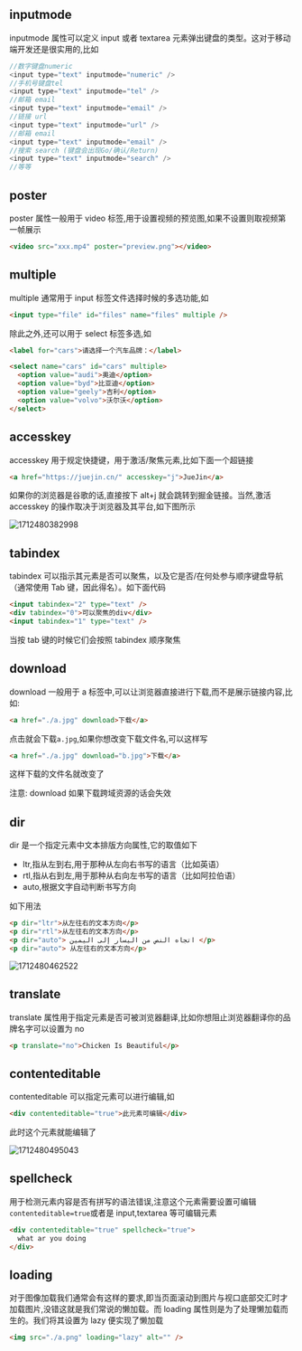 ## **inputmode**

inputmode 属性可以定义 input 或者 textarea 元素弹出键盘的类型。这对于移动端开发还是很实用的,比如

```js
//数字键盘numeric
<input type="text" inputmode="numeric" />
//手机号键盘tel
<input type="text" inputmode="tel" />
//邮箱 email
<input type="text" inputmode="email" />
//链接 url
<input type="text" inputmode="url" />
//邮箱 email
<input type="text" inputmode="email" />
//搜索 search (键盘会出现Go/确认/Return)
<input type="text" inputmode="search" />
//等等
```

## **poster**

poster 属性一般用于 video 标签,用于设置视频的预览图,如果不设置则取视频第一帧展示

```html
<video src="xxx.mp4" poster="preview.png"></video>
```

## **multiple**

multiple 通常用于 input 标签文件选择时候的多选功能,如

```html
<input type="file" id="files" name="files" multiple />
```

除此之外,还可以用于 select 标签多选,如

```html
<label for="cars">请选择一个汽车品牌：</label>

<select name="cars" id="cars" multiple>
  <option value="audi">奥迪</option>
  <option value="byd">比亚迪</option>
  <option value="geely">吉利</option>
  <option value="volvo">沃尔沃</option>
</select>
```

## **accesskey**

accesskey 用于规定快捷键，用于激活/聚焦元素,比如下面一个超链接

```html
<a href="https://juejin.cn/" accesskey="j">JueJin</a>
```

如果你的浏览器是谷歌的话,直接按下 alt+j 就会跳转到掘金链接。当然,激活 accesskey 的操作取决于浏览器及其平台,如下图所示

![1712480382998](C:\Users\Administrator\AppData\Roaming\Typora\typora-user-images\1712480382998.png)

## **tabindex**

tabindex 可以指示其元素是否可以聚焦，以及它是否/在何处参与顺序键盘导航（通常使用 Tab 键，因此得名）。如下面代码

```html
<input tabindex="2" type="text" />
<div tabindex="0">可以聚焦的div</div>
<input tabindex="1" type="text" />
```

当按 tab 键的时候它们会按照 tabindex 顺序聚焦

## **download**

download 一般用于 a 标签中,可以让浏览器直接进行下载,而不是展示链接内容,比如:

```html
<a href="./a.jpg" download>下载</a>
```

点击就会下载`a.jpg`,如果你想改变下载文件名,可以这样写

```html
<a href="./a.jpg" download="b.jpg">下载</a>
```

这样下载的文件名就改变了

注意: download 如果下载跨域资源的话会失效

## **dir**

dir 是一个指定元素中文本排版方向属性,它的取值如下

- ltr,指从左到右,用于那种从左向右书写的语言（比如英语）
- rtl,指从右到左,用于那种从右向左书写的语言（比如阿拉伯语）
- auto,根据文字自动判断书写方向

如下用法

```html
<p dir="ltr">从左往右的文本方向</p>
<p dir="rtl">从左往右的文本方向</p>
<p dir="auto"> اتجاه النص من اليسار إلى اليمين </p>
<p dir="auto"> 从左往右的文本方向</p>
```

![1712480462522](C:\Users\Administrator\AppData\Roaming\Typora\typora-user-images\1712480462522.png)

## **translate**

translate 属性用于指定元素是否可被浏览器翻译,比如你想阻止浏览器翻译你的品牌名字可以设置为 no

```html
<p translate="no">Chicken Is Beautiful</p>
```

## **contenteditable**

contenteditable 可以指定元素可以进行编辑,如

```html
<div contenteditable="true">此元素可编辑</div>
```

此时这个元素就能编辑了

![1712480495043](C:\Users\Administrator\AppData\Roaming\Typora\typora-user-images\1712480495043.png)

## **spellcheck**

用于检测元素内容是否有拼写的语法错误,注意这个元素需要设置可编辑`contenteditable=true`或者是 input,textarea 等可编辑元素

```html
<div contenteditable="true" spellcheck="true">
  what ar you doing
</div>
```

## **loading**

对于图像加载我们通常会有这样的要求,即当页面滚动到图片与视口底部交汇时才加载图片,没错这就是我们常说的懒加载。而 loading 属性则是为了处理懒加载而生的。我们将其设置为 lazy 便实现了懒加载

```html
<img src="./a.png" loading="lazy" alt="" />
```